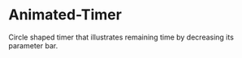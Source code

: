 # Animated-Timer

Circle shaped timer that illustrates remaining time by decreasing its parameter bar.
